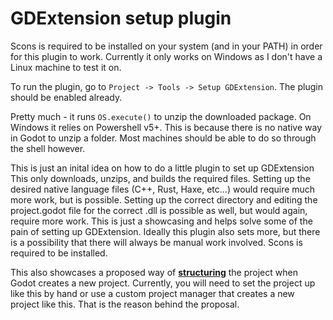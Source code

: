# GDExtension setup plugin

Scons is required to be installed on your system (and in your PATH) in order for this plugin to work.
Currently it only works on Windows as I don't have a Linux machine to test it on.

To run the plugin, go to `Project -> Tools -> Setup GDExtension`. The plugin should be enabled already.

Pretty much - it runs `OS.execute()` to unzip the downloaded package. On Windows it relies on Powershell v5+.
This is because there is no native way in Godot to unzip a folder. Most machines should be able to do so through the shell however.

This is just an inital idea on how to do a little plugin to set up GDExtension
This only downloads, unzips, and builds the required files. Setting up the desired native
language files (C++, Rust, Haxe, etc...) would require much more work, but is possible.
Setting up the correct directory and editing the project.godot file for the correct .dll
is possible as well, but would again, require more work. This is just a showcasing and helps
solve some of the pain of setting up GDExtension. Ideally this plugin also sets more, but there
is a possibility that there will always be manual work involved. Scons is required to be installed.

This also showcases a proposed way of [**structuring**](https://github.com/godotengine/godot-proposals/issues/4608) the project when Godot creates a new project.
Currently, you will need to set the project up like this by hand or use a custom project manager that creates a new project like this. That is the reason behind the proposal.